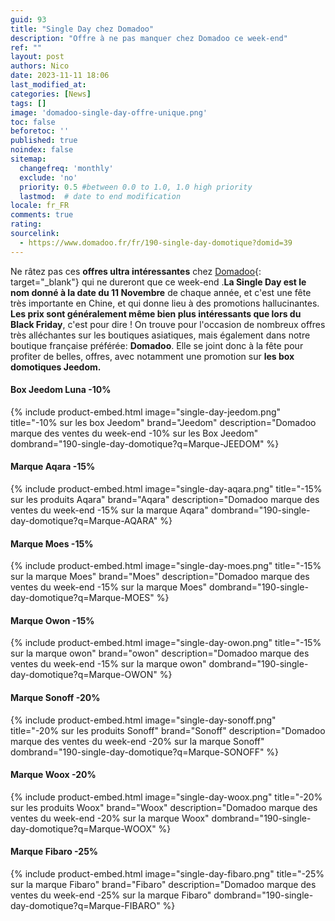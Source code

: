 ```yaml
---
guid: 93
title: "Single Day chez Domadoo"
description: "Offre à ne pas manquer chez Domadoo ce week-end"
ref: ""
layout: post
authors: Nico
date: 2023-11-11 18:06
last_modified_at: 
categories: [News]
tags: []
image: 'domadoo-single-day-offre-unique.png'
toc: false
beforetoc: ''
published: true
noindex: false
sitemap:
  changefreq: 'monthly'
  exclude: 'no'
  priority: 0.5 #between 0.0 to 1.0, 1.0 high priority
  lastmod:  # date to end modification
locale: fr_FR
comments: true
rating:  
sourcelink:
  - https://www.domadoo.fr/fr/190-single-day-domotique?domid=39
---
```

Ne râtez pas ces **offres ultra intéressantes** chez [Domadoo](https://www.domadoo.fr/fr/190-single-day-domotique?domid=39){: target="_blank"} qui ne dureront que ce week-end .**La Single Day est le nom donné à la date du 11 Novembre** de chaque année, et c'est une fête très importante en Chine, et qui donne lieu à des promotions hallucinantes. **Les prix sont généralement même bien plus intéressants que lors du Black Friday**, c'est pour dire ! On trouve pour l'occasion de nombreux offres très alléchantes sur les boutiques asiatiques, mais également dans notre boutique française préférée: **Domadoo**. Elle se joint donc à la fête pour profiter de belles, offres, avec notamment une promotion sur **les box domotiques Jeedom.**

#### Box Jeedom Luna -10%

{% include product-embed.html image="single-day-jeedom.png" title="-10% sur les box Jeedom" brand="Jeedom" description="Domadoo marque des ventes du week-end -10% sur les Box Jeedom" dombrand="190-single-day-domotique?q=Marque-JEEDOM" %}

#### Marque Aqara -15%

{% include product-embed.html image="single-day-aqara.png" title="-15% sur les produits Aqara" brand="Aqara" description="Domadoo marque des ventes du week-end -15% sur la marque Aqara" dombrand="190-single-day-domotique?q=Marque-AQARA" %}

#### Marque Moes -15%

{% include product-embed.html image="single-day-moes.png" title="-15% sur la marque Moes" brand="Moes" description="Domadoo marque des ventes du week-end -15% sur la marque Moes" dombrand="190-single-day-domotique?q=Marque-MOES" %}

#### Marque Owon -15%

{% include product-embed.html image="single-day-owon.png" title="-15% sur la marque owon" brand="owon" description="Domadoo marque des ventes du week-end -15% sur la marque owon" dombrand="190-single-day-domotique?q=Marque-OWON" %}

#### Marque Sonoff -20%

{% include product-embed.html image="single-day-sonoff.png" title="-20% sur les produits Sonoff" brand="Sonoff" description="Domadoo marque des ventes du week-end -20% sur la marque Sonoff" dombrand="190-single-day-domotique?q=Marque-SONOFF" %}

#### Marque Woox -20%

{% include product-embed.html image="single-day-woox.png" title="-20% sur les produits Woox" brand="Woox" description="Domadoo marque des ventes du week-end -20% sur la marque Woox" dombrand="190-single-day-domotique?q=Marque-WOOX" %}

#### Marque Fibaro -25%

{% include product-embed.html image="single-day-fibaro.png" title="-25% sur la marque Fibaro" brand="Fibaro" description="Domadoo marque des ventes du week-end -25% sur la marque Fibaro" dombrand="190-single-day-domotique?q=Marque-FIBARO" %}

